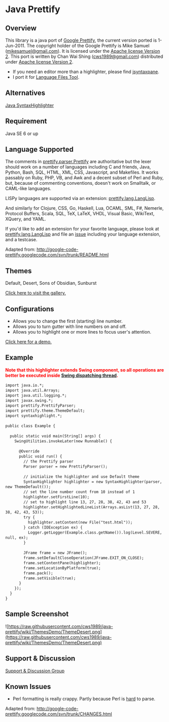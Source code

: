# Java Prettify #



## Overview ##
This library is a java port of [Google Prettify](http://google-code-prettify.googlecode.com), the current version ported is 1-Jun-2011. The copyright holder of the
Google Prettify is Mike Samuel (mikesamuel@gmail.com). It is licensed under the [Apache license Version 2](http://www.opensource.org/licenses/Apache-2.0). This port is written by Chan Wai Shing (cws1989@gmail.com) distributed under
[Apache license Version 2](http://www.opensource.org/licenses/Apache-2.0).

  * If you need an editor more than a highlighter, please find [jsyntaxpane](http://code.google.com/p/jsyntaxpane/).
  * I port it for [Language Files Tool](http://code.google.com/p/language-files-tool/).

## Alternatives ##
[Java SyntaxHighlighter](http://code.google.com/p/java-syntax-highlighter/)

## Requirement ##
Java SE 6 or up

## Language Supported ##
The comments in [prettify.parser.Prettify](http://cws1989.github.io/java-prettify/prettify/parser/Prettify.html) are authoritative but the lexer should work on a number of languages including C and friends, Java, Python, Bash, SQL, HTML, XML, CSS, Javascript, and Makefiles. It works passably on Ruby, PHP, VB, and Awk and a decent subset of Perl and Ruby, but, because of commenting conventions, doesn't work on Smalltalk, or CAML-like languages.

LISPy languages are supported via an extension: [prettify.lang.LangLisp](http://cws1989.github.io/java-prettify/prettify/lang/LangLisp.html).

And similarly for Clojure, CSS, Go, Haskell, Lua, OCAML, SML, F#, Nemerle, Protocol Buffers, Scala, SQL, TeX, LaTeX, VHDL, Visual Basic, WikiText, XQuery, and YAML.

If you'd like to add an extension for your favorite language, please look at [prettify.lang.LangLisp](http://code.google.com/p/java-prettify/source/browse/trunk/src/prettify/lang/LangLisp.java) and file an [issue](http://code.google.com/p/google-code-prettify/issues/list) including your language extension, and a testcase.

Adapted from: http://google-code-prettify.googlecode.com/svn/trunk/README.html

## Themes ##
Default, Desert, Sons of Obsidian, Sunburst

[Click here to visit the gallery.](ThemesDemo.md)

## Configurations ##
  * Allows you to change the first (starting) line number.
  * Allows you to turn gutter with line numbers on and off.
  * Allows you to highlight one or more lines to focus user's attention.

[Click here for a demo.](ConfigurationsDemo.md)

## Example ##
<b><font color='red'>Note that this highlighter extends Swing component, so all operations are better be executed inside <a href='http://en.wikipedia.org/wiki/Event_dispatching_thread'>Swing dispatching thread</a>.</font></b>
```
import java.io.*;
import java.util.Arrays;
import java.util.logging.*;
import javax.swing.*;
import prettify.PrettifyParser;
import prettify.theme.ThemeDefault;
import syntaxhighlight.*;

public class Example {

  public static void main(String[] args) {
    SwingUtilities.invokeLater(new Runnable() {

      @Override
      public void run() {
        // the Prettify parser
        Parser parser = new PrettifyParser();

        // initialize the highlighter and use Default theme
        SyntaxHighlighter highlighter = new SyntaxHighlighter(parser, new ThemeDefault());
        // set the line number count from 10 instead of 1
        highlighter.setFirstLine(10);
        // set to highlight line 13, 27, 28, 38, 42, 43 and 53
        highlighter.setHighlightedLineList(Arrays.asList(13, 27, 28, 38, 42, 43, 53));
        try {
          highlighter.setContent(new File("test.html"));
        } catch (IOException ex) {
          Logger.getLogger(Example.class.getName()).log(Level.SEVERE, null, ex);
        }

        JFrame frame = new JFrame();
        frame.setDefaultCloseOperation(JFrame.EXIT_ON_CLOSE);
        frame.setContentPane(highlighter);
        frame.setLocationByPlatform(true);
        frame.pack();
        frame.setVisible(true);
      }
    });
  }
}
```

## Sample Screenshot ##
![https://raw.githubusercontent.com/cws1989/java-prettify/wiki/ThemesDemo/ThemeDesert.png](https://raw.githubusercontent.com/cws1989/java-prettify/wiki/ThemesDemo/ThemeDesert.png)

## Support & Discussion ##
[Support & Discussion Group](http://groups.google.com/group/java-prettify)

## Known Issues ##
  * Perl formatting is really crappy. Partly because Perl is [hard](http://www.perlmonks.org/?node_id=663393) to parse.

Adapted from: http://google-code-prettify.googlecode.com/svn/trunk/CHANGES.html
